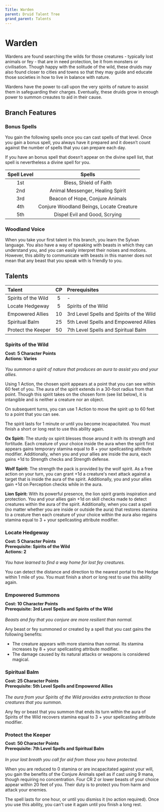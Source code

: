 ```yaml
---
Title: Warden
parent: Druid Talent Tree
grand_parent: Talents
---
```


# Warden
Wardens are found searching the wilds for those creatures - typically lost animals or fey - that are in need protection, be it from monsters or civilisation. Though happy with the solitude of the wild, these druids may also found closer to cities and towns so that they may guide and educate those societies in how to live in balance with nature. 

Wardens have the power to call upon the very spirits of nature to assist them in safeguarding their charges. Eventually, these druids grow in enough power to summon creautes to aid in their cause.

## Branch Features

### Bonus Spells
You gain the following spells once you can cast spells of that level. Once you gain a bonus spell, you always have it prepared and it doesn’t count against the number of spells that you can prepare each day.

If you have an bonus spell that doesn’t appear on the divine spell list, that spell is nevertheless a divine spell for you.

| Spell Level | Spells |
|:-----------:|:------:|
| 1st | Bless, Shield of Faith |   
| 2nd | Animal Messenger, Healing Spirit |  
| 3rd | Beacon of Hope, Conjure Animals |  
| 4th | Conjure Woodland Beings, Locate Creature |  
| 5th | Dispel Evil and Good, Scrying |  

### Woodland Voice
When you take your first talent in this branch, you learn the Sylvan language. You also have a way of speaking with beasts in which they can understand you, and you can easily interpret their noises and motions. However, this ability to communicate with beasts in this manner does not mean that any beast that you speak with is friendly to you.

## Talents

| Talent | CP | Prerequisites |
|:-------|:--:|:--------------|
| Spirits of the Wild | 5  | - |   
| Locate Hedgeway     | 5  | Spirits of the Wild |   
| Empowered Allies    | 10 | 3rd Level Spells and Spirits of the Wild |   
| Spiritual Balm      | 25 | 5th Level Spells and Empowered Allies |   
| Protect the Keeper  | 50 | 7th Level Spells and Spiritual Balm |   

### Spirits of the Wild

<div style="margin-top:-10px;"></div>

#### **Cost:** 5 Character Points<br>**Actions:** Varies
*You summon a spirit of nature that produces an aura to assist you and your allies.* 

Using 1 Action, the chosen spirit appears at a point that you can see within 60 feet of you. The aura of the spirit extends in a 30-foot radius from that point. Though this spirit takes on the chosen form (see list below), it is intangible and is neither a creature nor an object. 

On subsequent turns, you can use 1 Action to move the spirit up to 60 feet to a point that you can see. 

The spirit lasts for 1 minute or until you become incapacitated. You must finish a short or long rest to use this ability again. 

**Ox Spirit:** The sturdy ox spirit blesses those around it with its strength and fortitude. Each creature of your choice inside the aura when the spirit first appears gains temporary stamina equal to 8 + your spellcasting attribute modifier. Additionally, when you and your allies are inside the aura, each gains +1d to Strength checks and Strength defense.

**Wolf Spirit:** The strength the pack is provided by the wolf spirit. As a free action on your turn, you can grant +1d a creature's next attack against a target that is inside the aura of the spirit. Additionally, you and your allies gain +1d on Perception checks while in the aura. 

**Lion Spirit:** With its powerful presence, the lion spirit grants inspiration and protection. You and your allies gain +1d on skill checks made to detect creatures within the aura of the spirit. Additionally, when you cast a spell (no matter whether you are inside or outside the aura) that restores stamina to a creature then each creature of your choice within the aura also regains stamina equal to 3 + your spellcasting attribute modifier.

### Locate Hedgeway

<div style="margin-top:-10px;"></div>

#### **Cost:** 5 Character Points<br>**Prerequisite:** Spirits of the Wild<br>**Actions:** 2
*You have learned to find a way home for lost fey creatures.* 

You can detect the distance and direction to the nearest portal to the Hedge within 1 mile of you. You must finish a short or long rest to use this ability again. 

### Empowered Summons

<div style="margin-top:-10px;"></div>

#### **Cost:** 10 Character Points<br>**Prerequisite:** 3rd Level Spells and Spirits of the Wild
*Beasts and fey that you conjure are more resilient than normal.* 

Any beast or fey summoned or created by a spell that you cast gains the following benefits:
* The creature appears with more stamina than normal. Its stamina increases by 8 + your spellcasting attribute modifier.
* The damage caused by its natural attacks or weapons is considered magical.

### Spiritual Balm

<div style="margin-top:-10px;"></div>

#### **Cost:** 25 Character Points<br>**Prerequisite:** 5th Level Spells and Empowered Allies
*The aura from your Spirits of the Wild provides extra protection to those creatures that you summon.* 

Any fey or beast that you summon that ends its turn within the aura of Spirits of the Wild recovers stamina equal to 3 + your spellcasting attribute modifier.

### Protect the Keeper

<div style="margin-top:-10px;"></div>

#### **Cost:** 50 Character Points<br>**Prerequisite:** 7th Level Spells and Spiritual Balm
*In your last breath you call for aid from those you have protected.* 

When you are reduced to 0 stamina or are incapacitated against your will, you gain the benefits of the Conjure Animals spell as if cast using 9 mana, though requiring no concentration. Four CR 2 or lower beasts of your choice appear within 20 feet of you. Their duty is to protect you from harm and attack your enemies. 

The spell lasts for one hour, or until you dismiss it (no action required). Once you use this ability, you can't use it again until you finish a long rest. 
